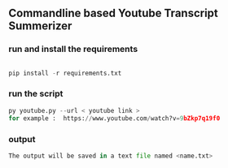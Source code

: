 ## Commandline based Youtube Transcript Summerizer

### run and install the requirements 

```python

pip install -r requirements.txt

```

### run the script

```python
py youtube.py --url < youtube link >
for example :  https://www.youtube.com/watch?v=9bZkp7q19f0
```
### output

```python
The output will be saved in a text file named <name.txt>
```
